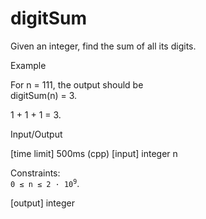 # digitSum
Given an integer, find the sum of all its digits.

Example

For n = 111, the output should be<br>
digitSum(n) = 3.

1 + 1 + 1 = 3.

Input/Output

[time limit] 500ms (cpp)
[input] integer n

Constraints:<br>
<code>0 ≤ n ≤ 2 · 10<sup>9</sup></code>.

[output] integer
